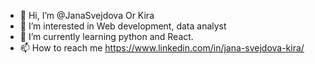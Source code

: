 - 👋 Hi, I’m @JanaSvejdova Or Kira
- 👀 I’m interested in Web development, data analyst
- 🌱 I’m currently learning python and  React.
- 📫 How to reach me https://www.linkedin.com/in/jana-svejdova-kira/ 

